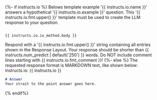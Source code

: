 {%- if instructs.io %}
Belows template example '{{ instructs.io.name }}' answers a hypothetical '{{ instructs.io.example }}' question. This '{{ instructs.io.fmt.upper() }}' template must be used to create the LLM response to your question.

```{{ instructs.io.fmt.lower() }}

{{ instructs.io.io_method.body }}
```

Respond with a '{{ instructs.io.fmt.upper() }}' string containing all entries shown in the Response Layout.
Your response should be shorter than {{ instructs.num_predict | default('250') }} words. Do NOT include comment lines starting with {{ instructs.io.fmt_comment }}!
{%- else %}
The requested response format is MARKDOWN text, like shown below:
instructs.io: {{ instructs.io }}
```markdown
# Answer
Your strait to the point answer goes here.
```
{% endif%}